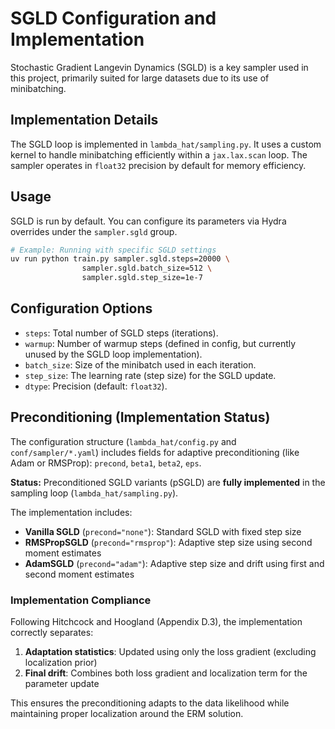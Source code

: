 # SGLD Configuration and Implementation

Stochastic Gradient Langevin Dynamics (SGLD) is a key sampler used in this project, primarily suited for large datasets due to its use of minibatching.

## Implementation Details

The SGLD loop is implemented in `lambda_hat/sampling.py`. It uses a custom kernel to handle minibatching efficiently within a `jax.lax.scan` loop. The sampler operates in `float32` precision by default for memory efficiency.

## Usage

SGLD is run by default. You can configure its parameters via Hydra overrides under the `sampler.sgld` group.

```bash
# Example: Running with specific SGLD settings
uv run python train.py sampler.sgld.steps=20000 \
                sampler.sgld.batch_size=512 \
                sampler.sgld.step_size=1e-7
```

## Configuration Options

- `steps`: Total number of SGLD steps (iterations).
- `warmup`: Number of warmup steps (defined in config, but currently unused by the SGLD loop implementation).
- `batch_size`: Size of the minibatch used in each iteration.
- `step_size`: The learning rate (step size) for the SGLD update.
- `dtype`: Precision (default: `float32`).

## Preconditioning (Implementation Status)

The configuration structure (`lambda_hat/config.py` and `conf/sampler/*.yaml`) includes fields for adaptive preconditioning (like Adam or RMSProp): `precond`, `beta1`, `beta2`, `eps`.

**Status:** Preconditioned SGLD variants (pSGLD) are **fully implemented** in the sampling loop (`lambda_hat/sampling.py`).

The implementation includes:
- **Vanilla SGLD** (`precond="none"`): Standard SGLD with fixed step size
- **RMSPropSGLD** (`precond="rmsprop"`): Adaptive step size using second moment estimates
- **AdamSGLD** (`precond="adam"`): Adaptive step size and drift using first and second moment estimates

### Implementation Compliance

Following Hitchcock and Hoogland (Appendix D.3), the implementation correctly separates:
1. **Adaptation statistics**: Updated using only the loss gradient (excluding localization prior)
2. **Final drift**: Combines both loss gradient and localization term for the parameter update

This ensures the preconditioning adapts to the data likelihood while maintaining proper localization around the ERM solution.